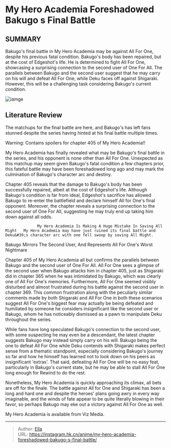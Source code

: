 # My Hero Academia Foreshadowed Bakugo s Final Battle


## SUMMARY 



  Bakugo&#39;s final battle in My Hero Academia may be against All For One, despite his previous fatal condition.   Bakugo&#39;s body has been repaired, but at the cost of Edgeshot&#39;s life. He is determined to fight All For One, showcasing a surprising connection to the second user of One For All.   The parallels between Bakugo and the second user suggest that he may carry on his will and defeat All For One, while Deku faces off against Shigaraki. However, this will be a challenging task considering Bakugo&#39;s current condition.  

![iamge](https://static1.srcdn.com/wordpress/wp-content/uploads/2023/10/my-hero-academia-bakugo-and-all-for-one.jpg)

## Literature Review

The matchups for the final battle are here, and Bakugo&#39;s has left fans stunned despite the series having hinted at his final battle multiple times.




Warning: Contains spoilers for chapter 405 of My Hero Academia!!




My Hero Academia has finally revealed what may be Bakugo&#39;s final battle in the series, and his opponent is none other than All For One. Unexpected as this matchup may seem given Bakugo&#39;s fatal condition a few chapters prior, this fateful battle may have been foreshadowed long ago and may mark the culmination of Bakugo&#39;s character arc and destiny.

Chapter 405 reveals that the damage to Bakugo&#39;s body has been successfully repaired, albeit at the cost of Edgeshot&#39;s life. Although Bakugo&#39;s condition is far from ideal, Edgeshot&#39;s sacrifice has allowed Bakugo to re-enter the battlefield and declare himself All for One&#39;s final opponent. Moreover, the chapter reveals a surprising connection to the second user of One For All, suggesting he may truly end up taking him down against all odds.

                  My Hero Academia Is Making A Huge Mistake In Saving All Might   My Hero Academia may have just ruined its final battle and Deku&#39;s character arc with one fell swoop by saving All Might.   





 Bakugo Mirrors The Second User, And Represents All For One&#39;s Worst Nightmare 
          

Chapter 405 of My Hero Academia all but confirms the parallels between Bakugo and the second user of One For All. All For One sees a glimpse of the second user when Bakugo attacks him in chapter 405, just as Shigaraki did in chapter 365 when he was intimidated by Bakugo, which was clearly one of All For One&#39;s memories. Furthermore, All For One seemed visibly disturbed and almost frustrated during his battle against the second user in chapter 369. This common frustration along with the peculiarly similar comments made by both Shigaraki and All For One in both these scenarios suggest All For One&#39;s biggest fear may actually be being defeated and humiliated by someone he considers insignificant like the second user or Bakugo, whom he has noticeably dismissed as a pawn to manipulate Deku throughout the series.




          

While fans have long speculated Bakugo&#39;s connection to the second user, with some suspecting he may even be a descendant, the latest chapter suggests Bakugo may instead simply carry on his will. Bakugo being the one to defeat All For One while Deku contends with Shigaraki makes perfect sense from a thematic standpoint, especially considering Bakugo&#39;s journey so far and how he himself has learned not to look down on his peers as insignificant &#39;extras&#39;. That said, defeating All For One will be no easy feat, particularly in Bakugo&#39;s current state, but he may be able to stall All For One long enough for Rewind to do the rest.

Nonetheless, My Hero Academia is quickly approaching its climax, all bets are off for the finale. The battle against All for One and Shigaraki has been a long and hard one and despite the heroes&#39; plans going awry in every way imaginable, and the winds of fate appear to be quite literally blowing in their favor, so perhaps Bakugo may eke out a victory against All For One as well.




My Hero Academia is available from Viz Media.



---

> Author: [Ella](https://instagram.hk.cn/)  
> URL: https://instagram.hk.cn/anime/my-hero-academia-foreshadowed-bakugo-s-final-battle/  

